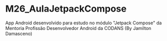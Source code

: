 # M26_AulaJetpackCompose
App Android desenvolvido para estudo no módulo "Jetpack Compose" da Mentoria Profissão Desenvolvedor Android da CODANS (By Jamilton Damasceno)
